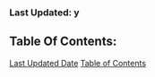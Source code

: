 <a name="Last-Updated-Date"></a>
### **Last Updated**: y

## Table Of Contents: 
[Last Updated Date](#Last-Updated-Date)
[Table of Contents](#Table-of-Contents)